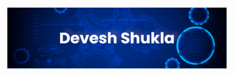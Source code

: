 [![MasterHead](banner.png)](https://github.com/imdeveshshukla)
<!--
**imdeveshshukla/imdeveshshukla** is a ✨ _special_ ✨ repository because its `README.md` (this file) appears on your GitHub profile.
Here are some ideas to get you started:



- 🔭 I’m currently working on ...
- 🌱 I’m currently learning ...
- 👯 I’m looking to collaborate on ...
- 🤔 I’m looking for help with ...
- 💬 Ask me about ...
- 📫 How to reach me: ...
- 😄 Pronouns: ...
- ⚡ Fun fact: ...
-->
